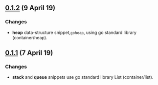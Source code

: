 <a name="0.1.2"></a>
## [0.1.2](https://github.com/girishkmr/GoPro/compare/0.1.1...0.1.2) (9 April 19)

### Changes
* **heap** data-structure snippet,`goheap`, using go standard library (container/heap).


<a name="0.1.1"></a>
## [0.1.1](https://github.com/girishkmr/GoPro/compare/0.1.0...0.1.1) (7 April 19)

### Changes
* **stack** and **queue** snippets use go standard library List (container/list).